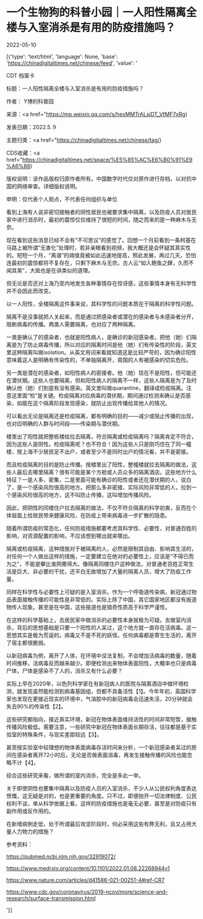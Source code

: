 # 一个生物狗的科普小园｜一人阳性隔离全楼与入室消杀是有用的防疫措施吗？

2022-05-10

[{'type': 'text/html', 'language': None, 'base': 'https://chinadigitaltimes.net/chinese/feed', 'value': '

CDT 档案卡

标题：一人阳性隔离全楼与入室消杀是有用的防疫措施吗？

作者： Y博的科普园

来源：<a href="https://mp.weixin.qq.com/s/hexMMTrALsjDT_VfMF7vRg)

发表日期：2022.5.９

主题归类：<a href="https://chinadigitaltimes.net/chinese/tag/)

CDS收藏：<a href="https://chinadigitaltimes.net/space/%E5%85%AC%E6%B0%91%E9%A6%86)

版权说明：该作品版权归原作者所有。中国数字时代仅对原作进行存档，以对抗中国的网络审查。详细版权说明。





申明：仅代表个人观点，不代表任何组织与单位

看到上海有人说非密切接触者的阴性居民也被要求集中隔离，以及防疫人员对居民家中进行消杀时，最初的震惊仅仅维持了很短的时间，随之而来的是一种麻木与无奈。

现在看到这些消息已经不会有“不可思议”的感觉了。回想一个月前看到一条柯基在马路上被所谓“无害化”处理时，若非亲眼看到视频，我大概还是会怀疑其真实性的。短短一个月，“离谱”的阈值竟被如此迅速地提高，照此发展，再过几天，恐怕连最初的震惊都将不复存在，只剩下麻木与无奈。古人云“如入鲍鱼之肆，久而不闻其臭”，大抵也是在讲类似的道理。

但无论是否还对上海乃至内地发生各种事情存在惊讶感，这些事情本身有无科学性并不会因此而改变。

以一人阳性，全楼隔离这件事来说，其科学性的问题本质在于隔离的科学性问题。

隔离不是没事就把人关起来，而是通过把感染者或潜在的感染者与未感染者分开，阻断病毒的传播。两类人需要隔离，也对应了两种隔离。

一类是确认了的感染者，也就是阳性病人，是确诊的新冠感染者。把他（她）们隔离是为了防止病毒传播，所以对应的隔离时间是他（她）们有传染性的阶段，英文里这种隔离叫做isolation。从英文用词来看就知道这是比较严苛的，因为确诊阳性意味着这人是明确有传染性的，不单独隔离开，周围的人有被感染的切实危险。

另一类是潜在的感染者，如阳性病人的密接者。他（她）现在不是阳性，但可能还在潜伏期。这些人也要隔离，但和阳性病人的隔离不一样，这些人隔离是为了及时确认他（她）们到底有没有感染。英文里叫做quarantine，翻译成检疫隔离。注意这里面“检”是关键。检疫隔离对应病毒的潜伏期，期间通过检测来确认是否感染，如能在这个隔离阶段发现感染，就防止出现传播给其他人的情况。

可以看出无论是隔离还是检疫隔离，都有明确的目的——减少或阻止传播的出现，也对应明确的人群与时间段——传染期与潜伏期。

楼里出了阳性就把整栋楼给拉去隔离，符合隔离或检疫隔离吗？隔离肯定不符合，因为这些人是阴性。检疫隔离呢？也不符合！因为这些人只是刚巧住在了同一幢楼，按上海不少居民足不出户，或者至少不是同时出户的情况看，并不是密接。

而且检疫隔离的目的是防止传播。按楼里出了阳性，整幢楼就拉去隔离的做法，这些人最后去哪里隔离？很有可能是某个方舱或人员众多的隔离酒店。这些地方什么特征？一是人多、密集，二是里面可能有确诊的阳性或者还在潜伏期的人，说白了，是一个感染风险很高的地方。把那么多非密接、实际风险非常低的人，拉到一个感染风险很高的地方，这不叫防止传播，这叫增加传播风险。

因此，把阴性的同楼住户拉去隔离的做法，不仅不符合隔离的科学初衷，反而在个体层面上给居民带来健康风险，在防疫上带来病毒进一步扩散的隐患。

随着所谓防疫的常态化，任何防疫措施都要考虑其科学性、必要性，对普通百姓的影响，对资源配置的影响，不应该想到哪出就来哪出。

隔离或检疫隔离，这种措施对于被隔离的人，必然是限制其自由、影响其生活的，对任何一个人做出这样的措施，一定要建立在绝对的必要性上，应该是“不得已而为之”，不能是攀比谁网撒得大。像隔离同楼住户这种做法，对普通老百姓正常生活是巨大、非必要的干扰，还平白无故增加了大量的隔离人员，增大了防疫工作量。

同样在科学性与必要性上可疑的是入室消杀。作为一个呼吸道传染病，新冠通过物品表面接触传播的可能性是非常低的。实际上除了中国，其它国家地区都没有报道物传人现象。甚至是在中国，这些报道也是猎奇性质高于科学严谨性。

在这样的科学基础上，去居民家中做消杀的必要性本身就极为可疑。去做室内消杀，背后的思想基础是只要一个阳性的人呆过，这个地方就一直存在活病毒。这一思想其实是极为荒诞的。病毒又不是不死的妖怪。任何病毒都是寄生生活的，离开了宿主都很脆弱。

以新冠病毒为例，离开了人体，在环境中没法复制，不会增加活病毒的数量，随着时间推移，活病毒反而越来越少。即便检测出来物体表面阳性，大概率也只是病毒尸体，尸体是感染不了人的，消杀又有什么必要？

实际上早在2020年，以色列科学家在有新冠病人的医院与隔离酒店中做环境检测，就发现虽然能检测到病毒基因组，但都不具备活性【1】。今年年初，英国科学家也发现在更接近现实的环境中，气溶胶中的新冠病毒会迅速失活，20分钟就会失去90%的传染性【2】。

这些研究都指向，接近真实环境，新冠在物体表面维持活性的时间非常短暂，接触传播风险极低。需要注意，一些研究中新冠在物体表面长期存活，往往都是基于实验室的特殊条件，与现实差距较远【3】。

甚至按实验室中较理想的物体表面病毒存活时间来分析，一个新冠感染者呆过的房间在感染者离开72小时后，无论是否做表面消毒，再发生接触传播的风险也能忽略不计【4】。

综合这些研究来看，做所谓的室内消杀，完全是多此一举。

关于即使阴性也要集中隔离以及防疫人员的入室消杀，不少人从公民权利角度表达愤慨，这无疑是对的，也是更重要的角度。只不过，即便抛开一切法律制度、公民权利不谈，单从科学依据上看，这样的防疫措施也是毫无必要，甚至是对防疫只有副作用或反作用的。

在新增病例走低，处于所谓最后攻坚阶段时，何必采用这些有弊无利，且又占用大量人力物力的措施？

参考资料：





https://pubmed.ncbi.nlm.nih.gov/32919072/





https://www.medrxiv.org/content/10.1101/2022.01.08.22268944v1





https://www.nature.com/articles/d41586-021-00251-4#ref-CR7





https://www.cdc.gov/coronavirus/2019-ncov/more/science-and-research/surface-transmission.html



'}]